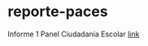 # reporte-paces
Informe 1 Panel Ciudadanía Escolar
[link](https://franciscomeneses.github.io/CADIS/blob/master/docs/index.html)
<!--stackedit_data:
eyJoaXN0b3J5IjpbMTQxNTQwMzc0OF19
-->

